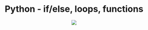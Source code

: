 <h1 align="center">Python - if/else, loops, functions</h1>

<div align="center">
    <img src="https://s3.eu-west-3.amazonaws.com/hbtn.intranet.project.files/holbertonschool-higher-level_programming+/233/code.png"/>
</div>
